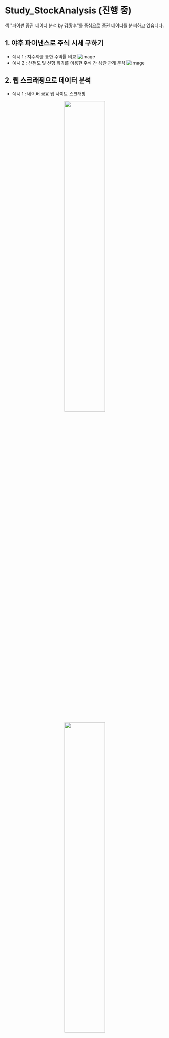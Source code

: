 # Study_StockAnalysis (진행 중)

책 "파이썬 증권 데이터 분석 by 김황후"를 중심으로 증권 데이터를 분석하고 있습니다.

## 1. 야후 파이낸스로 주식 시세 구하기
- 예시 1 : 지수화를 통한 수익률 비교
![image](https://github.com/alswjd2432/Study_StockAnalysis/assets/95081711/50bd192e-c018-4087-ab43-f5775349256c)
- 예시 2 : 산점도 및 선형 회귀를 이용한 주식 간 상관 관계 분석
![image](https://github.com/alswjd2432/Study_StockAnalysis/assets/95081711/d5cb4db5-3989-41f5-aa9b-a138e93f7420)

## 2. 웹 스크래핑으로 데이터 분석
- 예시 1 : 네이버 금융 웹 사이트 스크래핑
<p align="center">
<img src="https://github.com/alswjd2432/Study_StockAnalysis/assets/95081711/a8eb5693-d1aa-4cf0-a0e6-f6345219b171" width="50%" height="50%"> <img src="https://github.com/alswjd2432/Study_StockAnalysis/assets/95081711/c3a6db6f-2122-4fb2-ba9b-69fb2e557eda" width="50%" height="50%">
</p>

|![image](https://github.com/alswjd2432/Study_StockAnalysis/assets/95081711/a8eb5693-d1aa-4cf0-a0e6-f6345219b171) |![image](https://github.com/alswjd2432/Study_StockAnalysis/assets/95081711/c3a6db6f-2122-4fb2-ba9b-69fb2e557eda)|
- 예시 2 : 캔들 차트 그리기
![image](https://github.com/alswjd2432/Study_StockAnalysis/assets/95081711/61c01877-fdb9-4cf5-b402-d4684777e289)
![image](https://github.com/alswjd2432/Study_StockAnalysis/assets/95081711/69ce195c-fd30-425f-90a3-762198722eef)


